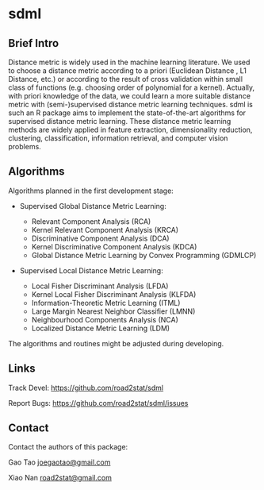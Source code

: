 # sdml

## Brief Intro

Distance metric is widely used in the machine learning literature. We used to choose a distance metric according to a priori (Euclidean Distance , L1 Distance, etc.) or according to the result of cross validation within small class of functions (e.g. choosing order of polynomial for a kernel). Actually, with priori knowledge of the data, we could learn a more suitable distance metric with (semi-)supervised distance metric learning techniques. sdml is such an R package aims to implement the state-of-the-art algorithms for supervised distance metric learning. These distance metric learning methods are widely applied in feature extraction, dimensionality reduction, clustering, classification, information retrieval, and computer vision problems.

## Algorithms

Algorithms planned in the first development stage:

  * Supervised Global Distance Metric Learning:
  
    * Relevant Component Analysis (RCA)
    * Kernel Relevant Component Analysis (KRCA)
    * Discriminative Component Analysis (DCA)
    * Kernel Discriminative Component Analysis (KDCA)
    * Global Distance Metric Learning by Convex Programming (GDMLCP)

  * Supervised Local Distance Metric Learning:

    * Local Fisher Discriminant Analysis (LFDA)
    * Kernel Local Fisher Discriminant Analysis (KLFDA)
    * Information-Theoretic Metric Learning (ITML)
    * Large Margin Nearest Neighbor Classifier (LMNN)
    * Neighbourhood Components Analysis (NCA)
    * Localized Distance Metric Learning (LDM)

The algorithms and routines might be adjusted during developing.

## Links

Track Devel: https://github.com/road2stat/sdml

Report Bugs: https://github.com/road2stat/sdml/issues

## Contact

Contact the authors of this package:

Gao Tao <joegaotao@gmail.com>

Xiao Nan <road2stat@gmail.com>

